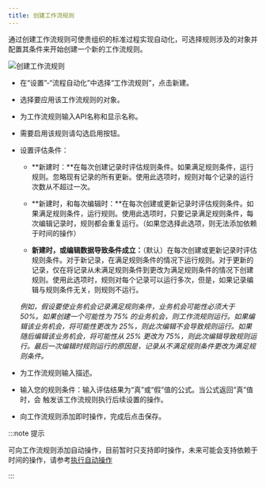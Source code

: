 ```yaml
---
title: 创建工作流规则
---
```


通过创建工作流规则可使贵组织的标准过程实现自动化，可选择规则涉及的对象并配置其条件来开始创建一个新的工作流规则。

![创建工作流规则](/assets/help/auto_workflow/创建工作流规则.png)

- 在“设置”-“流程自动化”中选择“工作流规则”，点击新建。
- 选择要应用该工作流规则的对象。
- 为工作流规则输入API名称和显示名称。
- 需要启用该规则请勾选启用按钮。
- 设置评估条件：
  - **新建时：**在每次创建记录时评估规则条件。如果满足规则条件，运行规则。忽略现有记录的所有更新。使用此选项时，规则对每个记录的运行次数从不超过一次。

  - **新建时，和每次编辑时：**在每次创建或更新记录时评估规则条件。如果满足规则条件，运行规则。使用此选项时，只要记录满足规则条件，每次编辑记录时，规则都会重复运行。（如果您选择此选项，则无法添加依赖于时间的操作）

  - **新建时，或编辑数据导致条件成立：**（默认）在每次创建或更新记录时评估规则条件。对于新记录，在满足规则条件的情况下运行规则。对于更新的记录，仅在将记录从未满足规则条件到更改为满足规则条件的情况下创建规则。使用此选项时，规则对每个记录可以运行多次，但是，如果记录编辑与规则条件无关，则规则不运行。

  *例如，假设要使业务机会记录满足规则条件，业务机会可能性必须大于 50%。如果创建一个可能性为 75% 的业务机会，则工作流规则运行。如果编辑该业务机会，将可能性更改为 25%，则此次编辑不会导致规则运行。如果随后编辑该业务机会，将可能性从 25% 更改为 75%，则此次编辑导致规则运行。最后一次编辑时规则运行的原因是，记录从不满足规则条件更改为满足规则条件。*
- 为工作流规则输入描述。
- 输入您的规则条件：输入评估结果为“真”或“假”值的公式。当公式返回“真”值时，会 触发该工作流规则执行后续设置的操作。
- 向工作流规则添加即时操作，完成后点击保存。

:::note 提示

可向工作流规则添加自动操作，目前暂时只支持即时操作，未来可能会支持依赖于时间的操作，请参考[执行自动操作](/help/auto_actions/summary)

:::
